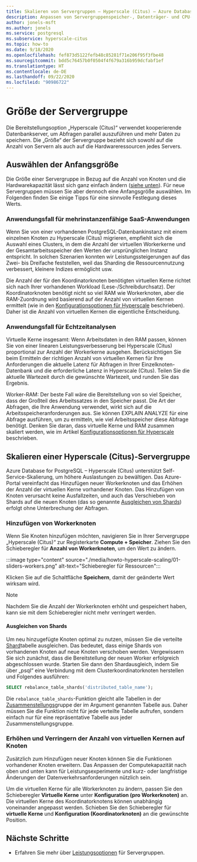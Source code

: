 ```yaml
---
title: Skalieren von Servergruppen – Hyperscale (Citus) – Azure Database for PostgreSQL
description: Anpassen von Servergruppenspeicher-, Datenträger- und CPU-Ressourcen, um höhere Auslastungen zu bewältigen
author: jonels-msft
ms.author: jonels
ms.service: postgresql
ms.subservice: hyperscale-citus
ms.topic: how-to
ms.date: 9/18/2020
ms.openlocfilehash: fef873d5122fefb48c85281f71e206f95f3fbe48
ms.sourcegitcommit: bdd5c76457b0f0504f4f679a316b959dcfabf1ef
ms.translationtype: HT
ms.contentlocale: de-DE
ms.lasthandoff: 09/22/2020
ms.locfileid: "90986722"
---
```

# <a name="server-group-size"></a>Größe der Servergruppe

Die Bereitstellungsoption „Hyperscale (Citus)“ verwendet kooperierende Datenbankserver, um Abfragen parallel auszuführen und mehr Daten zu speichern. Die „Größe“ der Servergruppe bezieht sich sowohl auf die Anzahl von Servern als auch auf die Hardwareressourcen jedes Servers.

## <a name="picking-initial-size"></a>Auswählen der Anfangsgröße

Die Größe einer Servergruppe in Bezug auf die Anzahl von Knoten und die Hardwarekapazität lässt sich ganz einfach ändern ([siehe unten](#scale-a-hyperscale-citus-server-group)). Für neue Servergruppen müssen Sie aber dennoch eine Anfangsgröße auswählen. Im Folgenden finden Sie einige Tipps für eine sinnvolle Festlegung dieses Werts.

### <a name="multi-tenant-saas-use-case"></a>Anwendungsfall für mehrinstanzenfähige SaaS-Anwendungen

Wenn Sie von einer vorhandenen PostgreSQL-Datenbankinstanz mit einem einzelnen Knoten zu Hyperscale (Citus) migrieren, empfiehlt sich die Auswahl eines Clusters, in dem die Anzahl der virtuellen Workerkerne und der Gesamtarbeitsspeicher den Werten der ursprünglichen Instanz entspricht. In solchen Szenarien konnten wir Leistungssteigerungen auf das Zwei- bis Dreifache feststellen, weil das Sharding die Ressourcennutzung verbessert, kleinere Indizes ermöglicht usw.

Die Anzahl der für den Koordinatorknoten benötigten virtuellen Kerne richtet sich nach Ihrer vorhandenen Workload (Lese-/Schreibdurchsatz). Der Koordinatorknoten benötigt nicht so viel RAM wie Workerknoten, aber die RAM-Zuordnung wird basierend auf der Anzahl von virtuellen Kernen ermittelt (wie in den [Konfigurationsoptionen für Hyperscale](concepts-hyperscale-configuration-options.md) beschrieben). Daher ist die Anzahl von virtuellen Kernen die eigentliche Entscheidung.

### <a name="real-time-analytics-use-case"></a>Anwendungsfall für Echtzeitanalysen

Virtuelle Kerne insgesamt: Wenn Arbeitsdaten in den RAM passen, können Sie von einer linearen Leistungsverbesserung bei Hyperscale (Citus) proportional zur Anzahl der Workerkerne ausgehen. Berücksichtigen Sie beim Ermitteln der richtigen Anzahl von virtuellen Kernen für Ihre Anforderungen die aktuelle Latenz für Abfragen in Ihrer Einzelknoten-Datenbank und die erforderliche Latenz in Hyperscale (Citus). Teilen Sie die aktuelle Wartezeit durch die gewünschte Wartezeit, und runden Sie das Ergebnis.

Worker-RAM: Der beste Fall wäre die Bereitstellung von so viel Speicher, dass der Großteil des Arbeitssatzes in den Speicher passt. Die Art der Abfragen, die Ihre Anwendung verwendet, wirkt sich auf die Arbeitsspeicheranforderungen aus. Sie können EXPLAIN ANALYZE für eine Abfrage ausführen, um zu ermitteln, wie viel Arbeitsspeicher diese Abfrage benötigt. Denken Sie daran, dass virtuelle Kerne und RAM zusammen skaliert werden, wie im Artikel [Konfigurationsoptionen für Hyperscale](concepts-hyperscale-configuration-options.md) beschrieben.

## <a name="scale-a-hyperscale-citus-server-group"></a>Skalieren einer Hyperscale (Citus)-Servergruppe

Azure Database for PostgreSQL – Hyperscale (Citus) unterstützt Self-Service-Skalierung, um höhere Auslastungen zu bewältigen. Das Azure-Portal vereinfacht das Hinzufügen neuer Workerknoten und das Erhöhen der Anzahl der virtuellen Kerne vorhandener Knoten. Das Hinzufügen von Knoten verursacht keine Ausfallzeiten, und auch das Verschieben von Shards auf die neuen Knoten (das so genannte [Ausgleichen von Shards](#rebalance-shards)) erfolgt ohne Unterbrechung der Abfragen.

### <a name="add-worker-nodes"></a>Hinzufügen von Workerknoten

Wenn Sie Knoten hinzufügen möchten, navigieren Sie in Ihrer Servergruppe „Hyperscale (Citus)“ zur Registerkarte **Compute + Speicher**.  Ziehen Sie den Schieberegler für **Anzahl von Workerknoten**, um den Wert zu ändern.

:::image type="content" source="./media/howto-hyperscale-scaling/01-sliders-workers.png" alt-text="Schieberegler für Ressourcen":::

Klicken Sie auf die Schaltfläche **Speichern**, damit der geänderte Wert wirksam wird.

> [!NOTE]
> Nachdem Sie die Anzahl der Workerknoten erhöht und gespeichert haben, kann sie mit dem Schieberegler nicht mehr verringert werden.

#### <a name="rebalance-shards"></a>Ausgleichen von Shards

Um neu hinzugefügte Knoten optimal zu nutzen, müssen Sie die verteilte [Shard](concepts-hyperscale-distributed-data.md#shards)tabelle ausgleichen. Das bedeutet, dass einige Shards von vorhandenen Knoten auf neue Knoten verschoben werden. Vergewissern Sie sich zunächst, dass die Bereitstellung der neuen Worker erfolgreich abgeschlossen wurde. Starten Sie dann den Shardausgleich, indem Sie über „psql“ eine Verbindung mit dem Clusterkoordinatorknoten herstellen und Folgendes ausführen:

```sql
SELECT rebalance_table_shards('distributed_table_name');
```

Die `rebalance_table_shards`-Funktion gleicht alle Tabellen in der [Zusammenstellungs](concepts-hyperscale-colocation.md)gruppe der im Argument genannten Tabelle aus. Daher müssen Sie die Funktion nicht für jede verteilte Tabelle aufrufen, sondern einfach nur für eine repräsentative Tabelle aus jeder Zusammenstellungsgruppe.

### <a name="increase-or-decrease-vcores-on-nodes"></a>Erhöhen und Verringern der Anzahl von virtuellen Kernen auf Knoten

Zusätzlich zum Hinzufügen neuer Knoten können Sie die Funktionen vorhandener Knoten erweitern. Das Anpassen der Computekapazität nach oben und unten kann für Leistungsexperimente und kurz- oder langfristige Änderungen der Datenverkehrsanforderungen nützlich sein.

Um die virtuellen Kerne für alle Workerknoten zu ändern, passen Sie den Schieberegler **Virtuelle Kerne** unter **Konfiguration (pro Workerknoten)** an. Die virtuellen Kerne des Koordinatorknotens können unabhängig voneinander angepasst werden. Schieben Sie den Schieberegler für **virtuelle Kerne** und **Konfiguration (Koordinatorknoten)** an die gewünschte Position.

## <a name="next-steps"></a>Nächste Schritte

- Erfahren Sie mehr über [Leistungsoptionen](concepts-hyperscale-configuration-options.md) für Servergruppen.
